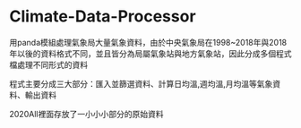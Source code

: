 # Climate-Data-Processor

用panda模組處理氣象局大量氣象資料，由於中央氣象局在1998~2018年與2018年以後的資料格式不同，並且皆分為局屬氣象站與地方氣象站，因此分成多個程式檔處理不同形式的資料

程式主要分成三大部分：匯入並篩選資料、計算日均溫,週均溫,月均溫等氣象資料、輸出資料

2020All裡面存放了一小小小部分的原始資料
